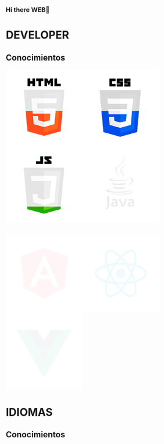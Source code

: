### Hi there WEB👋
# DEVELOPER
## Conocimientos
<img src="/html.png" alt="" /><img src="/css.png" alt="" /><img src="/js.png" alt="" /><img src="/java.png" alt="" />
##
<img src="/angular.png" alt="" /><img src="/react.png" alt="" /><img src="/vue.png" alt="" />
# IDIOMAS
## Conocimientos
<!--
**dosdedoce/dosdedoce** is a ✨ _special_ ✨ repository because its `README.md` (this file) appears on your GitHub profile.

Here are some ideas to get you started:

- 🔭 I’m currently working on ...
- 🌱 I’m currently learning ...
- 👯 I’m looking to collaborate on ...
- 🤔 I’m looking for help with ...
- 💬 Ask me about ...
- 📫 How to reach me: ...
- 😄 Pronouns: ...
- ⚡ Fun fact: ...
-->
